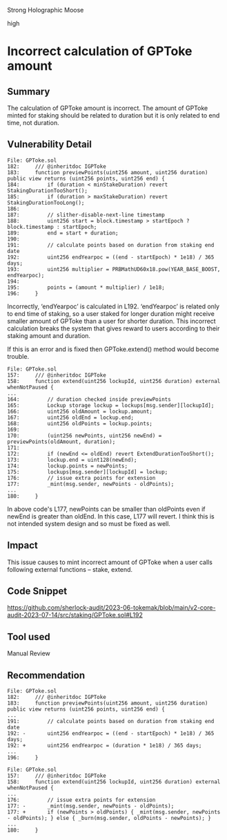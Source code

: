 Strong Holographic Moose

high

# Incorrect calculation of GPToke amount
## Summary
The calculation of GPToke amount is incorrect. The amount of GPToke minted for staking should be related to duration but it is only related to end time, not duration. 

## Vulnerability Detail
```solidity
File: GPToke.sol
182:     /// @inheritdoc IGPToke
183:     function previewPoints(uint256 amount, uint256 duration) public view returns (uint256 points, uint256 end) {
184:         if (duration < minStakeDuration) revert StakingDurationTooShort();
185:         if (duration > maxStakeDuration) revert StakingDurationTooLong();
186: 
187:         // slither-disable-next-line timestamp
188:         uint256 start = block.timestamp > startEpoch ? block.timestamp : startEpoch;
189:         end = start + duration;
190: 
191:         // calculate points based on duration from staking end date
192:         uint256 endYearpoc = ((end - startEpoch) * 1e18) / 365 days;
193:         uint256 multiplier = PRBMathUD60x18.pow(YEAR_BASE_BOOST, endYearpoc);
194: 
195:         points = (amount * multiplier) / 1e18;
196:     }
```
Incorrectly, ‘endYearpoc’ is calculated in L192.
‘endYearpoc’ is related only to end time of staking, so a user staked for longer duration might receive smaller amount of GPToke than a user for shorter duration.
This incorrect calculation breaks the system that gives reward to users according to their staking amount and duration.

If this is an error and is fixed then GPToke.extend() method would become trouble.
```solidity
File: GPToke.sol
157:     /// @inheritdoc IGPToke
158:     function extend(uint256 lockupId, uint256 duration) external whenNotPaused {
...
164:         // duration checked inside previewPoints
165:         Lockup storage lockup = lockups[msg.sender][lockupId];
166:         uint256 oldAmount = lockup.amount;
167:         uint256 oldEnd = lockup.end;
168:         uint256 oldPoints = lockup.points;
169: 
170:         (uint256 newPoints, uint256 newEnd) = previewPoints(oldAmount, duration);
171: 
172:         if (newEnd <= oldEnd) revert ExtendDurationTooShort();
173:         lockup.end = uint128(newEnd);
174:         lockup.points = newPoints;
175:         lockups[msg.sender][lockupId] = lockup;
176:         // issue extra points for extension
177:         _mint(msg.sender, newPoints - oldPoints);
...
180:     }
```
In above code's L177, newPoints can be smaller than oldPoints even if newEnd is greater than oldEnd. In this case, L177 will revert.
I think this is not intended system design and so must be fixed as well.

## Impact
This issue causes to mint incorrect amount of GPToke when a user calls following external functions – stake, extend.

## Code Snippet
https://github.com/sherlock-audit/2023-06-tokemak/blob/main/v2-core-audit-2023-07-14/src/staking/GPToke.sol#L192

## Tool used

Manual Review

## Recommendation
```solidity
File: GPToke.sol
182:     /// @inheritdoc IGPToke
183:     function previewPoints(uint256 amount, uint256 duration) public view returns (uint256 points, uint256 end) {
...
191:         // calculate points based on duration from staking end date
192: -       uint256 endYearpoc = ((end - startEpoch) * 1e18) / 365 days;
192: +       uint256 endYearpoc = (duration * 1e18) / 365 days;
...
196:     }
```

```solidity
File: GPToke.sol
157:     /// @inheritdoc IGPToke
158:     function extend(uint256 lockupId, uint256 duration) external whenNotPaused {
...
176:         // issue extra points for extension
177: -       _mint(msg.sender, newPoints - oldPoints);
177: +       if (newPoints > oldPoints) { _mint(msg.sender, newPoints - oldPoints); } else { _burn(msg.sender, oldPoints - newPoints); }
...
180:     }
```
